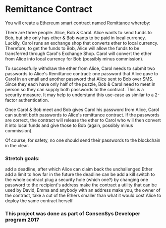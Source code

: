 # Remittance Contract 
You will create a Ethereum smart contract named Remittance whereby:

There are three people: Alice, Bob & Carol.
Alice wants to send funds to Bob, but she only has ether & Bob wants to be paid in local currency.
Luckily, Carol runs an exchange shop that converts ether to local currency.
Therefore, to get the funds to Bob, Alice will allow the funds to be transferred through Carol's Exchange Shop. Carol will convert the ether from Alice into local currency for Bob (possibly minus commission).

To successfully withdraw the ether from Alice, Carol needs to submit two passwords to Alice's Remittance contract: one password that Alice gave to Carol in an email and another password that Alice sent to Bob over SMS. Since they each have only half of the puzzle, Bob & Carol need to meet in person so they can supply both passwords to the contract. This is a security measure. It may help to understand this use-case as similar to a 2-factor authentication.

Once Carol & Bob meet and Bob gives Carol his password from Alice, Carol can submit both passwords to Alice's remittance contract. If the passwords are correct, the contract will release the ether to Carol who will then convert it into local funds and give those to Bob (again, possibly minus commission).

Of course, for safety, no one should send their passwords to the blockchain in the clear.

### Stretch goals:

add a deadline, after which Alice can claim back the unchallenged Ether
add a limit to how far in the future the deadline can be
add a kill switch to the whole contract
plug a security hole (which one?) by changing one password to the recipient's address
make the contract a utility that can be used by David, Emma and anybody with an address
make you, the owner of the contract, take a cut of the Ethers smaller than what it would cost Alice to deploy the same contract herself

### This project was done as part of ConsenSys Developer program 2017
